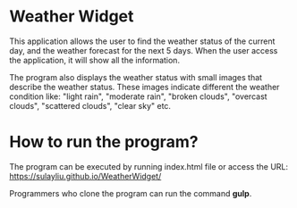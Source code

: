 # Weather Widget
This application allows the user to find the weather status of the current day, and the weather forecast for the next 5 days. When the user access the application, it will show all the information.

The program also displays the weather status with small images that describe the weather status. These images indicate different the weather condition like: "light rain", "moderate rain", "broken clouds", "overcast clouds", "scattered clouds", "clear sky" etc.

# How to run the program?
The program can be executed by running index.html file or access the URL: https://sulayliu.github.io/WeatherWidget/

Programmers who clone the program can run the command **gulp**.